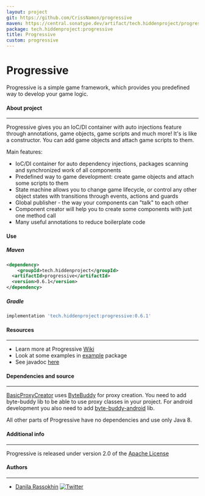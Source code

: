 ```yaml
---
layout: project
git: https://github.com/CrissNamon/progressive
maven: https://central.sonatype.dev/artifact/tech.hiddenproject/progressive/0.6.1/overview
package: tech.hiddenproject:progressive
title: Progressive
custom: progressive
---
```


# Progressive

<p>Progressive is a simple game framework, which provides you predefined way to develop your game logic.</p>

#### About project
___
Progressive gives you an IoC/DI container with auto injections feature through annotations, game objects, game scripts and much more! It's is like a constructor. You can add game objects and attach game scripts to them.

Main features:

- IoC/DI container for auto dependency injections, packages scanning and synchronized work of all components
- Predefined way to game development: create game objects and attach some scripts to them
- State machine allows you to change game lifecycle, or control any other object states with transitions through events, actions and guards
- Global publisher - the way your components can "talk" to each other
- Component creator will help you to create some components with just one method call
- Many useful annotations to reduce boilerplate code

#### Use

##### Maven

```xml
<dependency>
    <groupId>tech.hiddenproject</groupId>
  <artifactId>progressive</artifactId>
  <version>0.6.1</version>
</dependency>
```

##### Gradle

````groovy
implementation 'tech.hiddenproject:progressive:0.6.1'
````

#### Resources
___
* Learn more at Progressive [Wiki](https://github.com/CrissNamon/progressive/wiki)
* Look at some examples in [example](https://github.com/CrissNamon/progressive/blob/main/src/main/java/ru/hiddenproject/example/) package
* See javadoc [here](https://crissnamon.github.io/progressive/)

#### Dependencies and source 
___

[BasicProxyCreator](https://github.com/CrissNamon/progressive/blob/main/src/main/java/ru/hiddenproject/progressive/basic/BasicProxyCreator.java) uses [ByteBuddy](https://bytebuddy.net/) for proxy creation. You need to add byte-buddy lib to be able to use proxy classes in your project. For android development you also need to add [byte-buddy-android](https://github.com/raphw/byte-buddy/tree/master/byte-buddy-android) lib.
<p>All other parts of Progressive have no dependencies and use only Java 8.</p> 

#### Additional info
___
Progressive is released under version 2.0 of the [Apache License](https://www.apache.org/licenses/LICENSE-2.0)

#### Authors
___
* [Danila Rassokhin](https://gihub.com/crissnamon) [![Twitter](https://img.shields.io/twitter/follow/kpekepsalt?style=social)](https://twitter.com/kpekepsalt_en)
